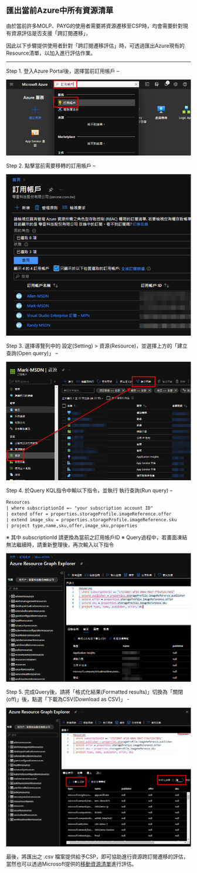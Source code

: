 ## 匯出當前Azure中所有資源清單

由於當前許多MOLP、PAYG的使用者需要將資源遷移至CSP時，均會需要針對現有資源評估是否支援「跨訂閱遷移」，

因此以下步驟提供使用者針對「跨訂閱遷移評估」時，可透過匯出Azure現有的Resource清單，以加入進行評估作業。

--------------------------------

Step 1. 登入Azure Portal後，選擇當前訂用帳戶 – 

![GITHUB](https://github.com/MarkChang-Core/Query-Azure-Resource-For-Migration-Assessment/blob/main/image/image1.jpg)<br>

Step 2. 點擊當前需要移轉的訂用帳戶 – 

![GITHUB](https://github.com/MarkChang-Core/Query-Azure-Resource-For-Migration-Assessment/blob/main/image/image2.jpg)<br>

Step 3. 選擇導覽列中的 設定(Setting) > 資源(Resource)，並選擇上方的「建立查詢(Open query)」 – 

![GITHUB](https://github.com/MarkChang-Core/Query-Azure-Resource-For-Migration-Assessment/blob/main/image/image3.jpg)<br>

Step 4. 於Query KQL指令中輸以下指令，並執行 執行查詢(Run query) –

```
Resources
| where subscriptionId =~ "your subscription account ID"
| extend offer = properties.storageProfile.imageReference.offer
| extend image_sku = properties.storageProfile.imageReference.sku
| project type,name,sku,offer,image_sku,properties
```

※ 其中 subscriptionId 請更換為當前之訂用帳戶ID
※ Query過程中，若畫面凍結無法繼續時，請重新整理後，再次輸入以下指令

![GITHUB](https://github.com/MarkChang-Core/Query-Azure-Resource-For-Migration-Assessment/blob/main/image/image4.jpg)<br>

Step 5. 完成Query後，請將「格式化結果(Formatted results)」切換為「關閉(off)」後，點選「下載為CSV(Download as CSV)」 -

![GITHUB](https://github.com/MarkChang-Core/Query-Azure-Resource-For-Migration-Assessment/blob/main/image/image5.jpg)<br>

最後，將匯出之 .csv 檔案提供給予CSP，即可協助進行資源跨訂閱遷移的評估，當然也可以透過Microsoft提供的[移動資源清單](https://docs.microsoft.com/zh-tw/azure/azure-resource-manager/management/move-support-resources)進行評估。
